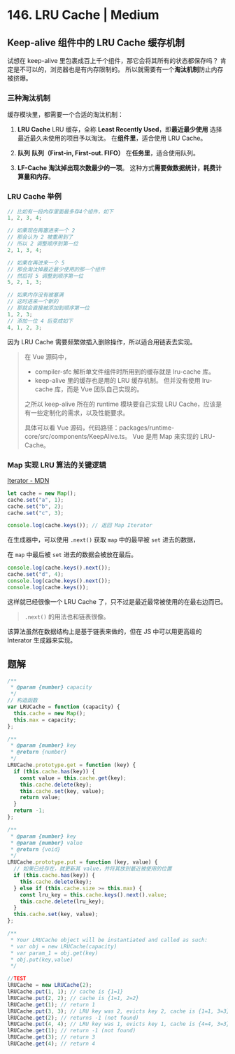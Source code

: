 # 146. LRU Cache | Medium

## Keep-alive 组件中的 LRU Cache 缓存机制

试想在 keep-alive 里包裹成百上千个组件，那它会将其所有的状态都保存吗？
肯定是不可以的，浏览器也是有内存限制的。
所以就需要有一个**淘汰机制**防止内存被挤爆。

### 三种淘汰机制

缓存模块里，都需要一个合适的淘汰机制：

1. **LRU Cache**
   LRU 缓存，全称 **Least Recently Used**，即**最近最少使用**
   选择最近最久未使用的项目予以淘汰。
   在**组件里**，适合使用 LRU Cache。

2. **队列**
   **队列（First-in, First-out. FIFO）**
   在**任务里**，适合使用队列。

3. **LF-Cache**
   **淘汰掉出现次数最少的一项**。
   这种方式**需要做数据统计，耗费计算量和内存**。

### LRU Cache 举例

```js
// 比如有一段内存里面最多存4个组件，如下
1, 2, 3, 4;

// 如果现在再塞进来一个 2
// 那会认为 2 被重用到了
// 所以 2 调整顺序到第一位
2, 1, 3, 4;

// 如果在再进来一个 5
// 那会淘汰掉最近最少使用的那一个组件
// 然后将 5 调整到顺序第一位
5, 2, 1, 3;

// 如果内存没有被塞满
// 这时进来一个新的
// 那就会直接被添加到顺序第一位
1, 2, 3;
// 添加一位 4 后变成如下
4, 1, 2, 3;
```

因为 LRU Cache 需要频繁做插入删除操作，所以适合用链表去实现。

> 在 Vue 源码中，
>
> - compiler-sfc 解析单文件组件时所用到的缓存就是 lru-cache 库。
> - keep-alive 里的缓存也是用的 LRU 缓存机制。
>   但并没有使用 lru-cache 库，而是 Vue 团队自己实现的。
>
> 之所以 keep-alive 所在的 runtime 模块要自己实现 LRU Cache，应该是有一些定制化的需求，以及性能要求。
>
> 具体可以看 Vue 源码，代码路径：packages/runtime-core/src/components/KeepAlive.ts。
> Vue 是用 Map 来实现的 LRU-Cache。

### Map 实现 LRU 算法的关键逻辑

[Iterator - MDN](https://developer.mozilla.org/zh-CN/docs/Web/JavaScript/Guide/Iterators_and_Generators)

```js
let cache = new Map();
cache.set("a", 1);
cache.set("b", 2);
cache.set("c", 3);

console.log(cache.keys()); // 返回 Map Iterator
```

在生成器中，可以使用 `.next()` 获取 `map` 中的最早被 `set` 进去的数据，

在 `map` 中最后被 `set` 进去的数据会被放在最后。

```js
console.log(cache.keys().next());
cache.set("d", 4);
console.log(cache.keys().next());
console.log(cache.keys());
```

这样就已经很像一个 LRU Cache 了，只不过是最近最常被使用的在最右边而已。

> `.next()` 的用法也和链表很像。

该算法虽然在数据结构上是基于链表来做的，但在 JS 中可以用更高级的 Interator 生成器来实现。

## 题解

```js
/**
 * @param {number} capacity
 */
// 构造函数
var LRUCache = function (capacity) {
  this.cache = new Map();
  this.max = capacity;
};

/**
 * @param {number} key
 * @return {number}
 */
LRUCache.prototype.get = function (key) {
  if (this.cache.has(key)) {
    const value = this.cache.get(key);
    this.cache.delete(key);
    this.cache.set(key, value);
    return value;
  }
  return -1;
};

/**
 * @param {number} key
 * @param {number} value
 * @return {void}
 */
LRUCache.prototype.put = function (key, value) {
  // 如果已经存在，就更新其 value，并将其放到最近被使用的位置
  if (this.cache.has(key)) {
    this.cache.delete(key);
  } else if (this.cache.size >= this.max) {
    const lru_key = this.cache.keys().next().value;
    this.cache.delete(lru_key);
  }
  this.cache.set(key, value);
};

/**
 * Your LRUCache object will be instantiated and called as such:
 * var obj = new LRUCache(capacity)
 * var param_1 = obj.get(key)
 * obj.put(key,value)
 */

//TEST
lRUCache = new LRUCache(2);
lRUCache.put(1, 1); // cache is {1=1}
lRUCache.put(2, 2); // cache is {1=1, 2=2}
lRUCache.get(1); // return 1
lRUCache.put(3, 3); // LRU key was 2, evicts key 2, cache is {1=1, 3=3}
lRUCache.get(2); // returns -1 (not found)
lRUCache.put(4, 4); // LRU key was 1, evicts key 1, cache is {4=4, 3=3}
lRUCache.get(1); // return -1 (not found)
lRUCache.get(3); // return 3
lRUCache.get(4); // return 4
```
